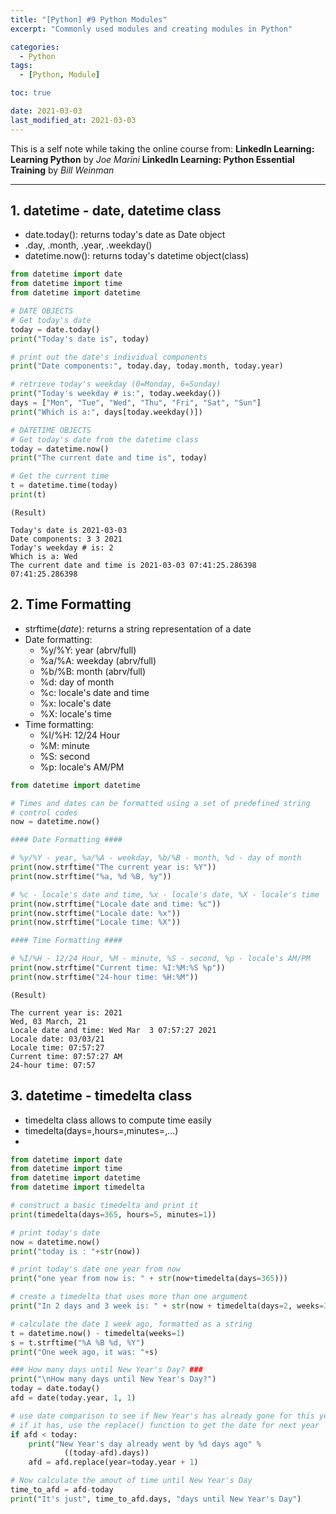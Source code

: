 ```yaml
---
title: "[Python] #9 Python Modules"
excerpt: "Commonly used modules and creating modules in Python"

categories:
  - Python
tags:
  - [Python, Module]

toc: true

date: 2021-03-03
last_modified_at: 2021-03-03
---
```


This is a self note while taking the online course from:
**LinkedIn Learning: Learning Python** by _Joe Marini_
**LinkedIn Learning: Python Essential Training** by _Bill Weinman_

---

## 1. datetime - date, datetime class

- date.today(): returns today's date as Date object
- .day, .month, .year, .weekday()
- datetime.now(): returns today's datetime object(class)

```python
from datetime import date
from datetime import time
from datetime import datetime

# DATE OBJECTS
# Get today's date
today = date.today()
print("Today's date is", today)

# print out the date's individual components
print("Date components:", today.day, today.month, today.year)

# retrieve today's weekday (0=Monday, 6=Sunday)
print("Today's weekday # is:", today.weekday())
days = ["Mon", "Tue", "Wed", "Thu", "Fri", "Sat", "Sun"]
print("Which is a:", days[today.weekday()])

# DATETIME OBJECTS
# Get today's date from the datetime class
today = datetime.now()
print("The current date and time is", today)

# Get the current time
t = datetime.time(today)
print(t)
```

```
(Result)

Today's date is 2021-03-03
Date components: 3 3 2021
Today's weekday # is: 2
Which is a: Wed
The current date and time is 2021-03-03 07:41:25.286398
07:41:25.286398
```

## 2. Time Formatting

- strftime(_date_): returns a string representation of a date
- Date formatting:
  - %y/%Y: year (abrv/full)
  - %a/%A: weekday (abrv/full)
  - %b/%B: month (abrv/full)
  - %d: day of month
  - %c: locale's date and time
  - %x: locale's date
  - %X: locale's time
- Time formatting:
  - %I/%H: 12/24 Hour
  - %M: minute
  - %S: second
  - %p: locale's AM/PM

```python
from datetime import datetime

# Times and dates can be formatted using a set of predefined string
# control codes
now = datetime.now()

#### Date Formatting ####

# %y/%Y - year, %a/%A - weekday, %b/%B - month, %d - day of month
print(now.strftime("The current year is: %Y"))
print(now.strftime("%a, %d %B, %y"))

# %c - locale's date and time, %x - locale's date, %X - locale's time
print(now.strftime("Locale date and time: %c"))
print(now.strftime("Locale date: %x"))
print(now.strftime("Locale time: %X"))

#### Time Formatting ####

# %I/%H - 12/24 Hour, %M - minute, %S - second, %p - locale's AM/PM
print(now.strftime("Current time: %I:%M:%S %p"))
print(now.strftime("24-hour time: %H:%M"))
```

```
(Result)

The current year is: 2021
Wed, 03 March, 21
Locale date and time: Wed Mar  3 07:57:27 2021
Locale date: 03/03/21
Locale time: 07:57:27
Current time: 07:57:27 AM
24-hour time: 07:57
```

## 3. datetime - timedelta class

- timedelta class allows to compute time easily
- timedelta(days=,hours=,minutes=,...)
-

```python
from datetime import date
from datetime import time
from datetime import datetime
from datetime import timedelta

# construct a basic timedelta and print it
print(timedelta(days=365, hours=5, minutes=1))

# print today's date
now = datetime.now()
print("today is : "+str(now))

# print today's date one year from now
print("one year from now is: " + str(now+timedelta(days=365)))

# create a timedelta that uses more than one argument
print("In 2 days and 3 week is: " + str(now + timedelta(days=2, weeks=3)))

# calculate the date 1 week ago, formatted as a string
t = datetime.now() - timedelta(weeks=1)
s = t.strftime("%A %B %d, %Y")
print("One week ago, it was: "+s)

### How many days until New Year's Day? ###
print("\nHow many days until New Year's Day?")
today = date.today()
afd = date(today.year, 1, 1)

# use date comparison to see if New Year's has already gone for this year
# if it has, use the replace() function to get the date for next year
if afd < today:
    print("New Year's day already went by %d days ago" %
            ((today-afd).days))
    afd = afd.replace(year=today.year + 1)

# Now calculate the amout of time until New Year's Day
time_to_afd = afd-today
print("It's just", time_to_afd.days, "days until New Year's Day")
```
